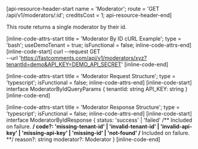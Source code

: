 [api-resource-header-start name = 'Moderator'; route = 'GET /api/v1/moderators/:id'; creditsCost = 1; api-resource-header-end]

This route returns a single moderator by their id.

[inline-code-attrs-start title = 'Moderator By ID cURL Example'; type = 'bash'; useDemoTenant = true; isFunctional = false; inline-code-attrs-end]
[inline-code-start]
curl --request GET \
  --url 'https://fastcomments.com/api/v1/moderators/xyz?tenantId=demo&API_KEY=DEMO_API_SECRET'
[inline-code-end]

[inline-code-attrs-start title = 'Moderator Request Structure'; type = 'typescript'; isFunctional = false; inline-code-attrs-end]
[inline-code-start]
interface ModeratorByIdQueryParams {
    tenantId: string
    API_KEY: string
}
[inline-code-end]

[inline-code-attrs-start title = 'Moderator Response Structure'; type = 'typescript'; isFunctional = false; inline-code-attrs-end]
[inline-code-start]
interface ModeratorByIdResponse {
    status: 'success' | 'failed'
    /** Included on failure. **/
    code?: 'missing-tenant-id' | 'invalid-tenant-id' | 'invalid-api-key' | 'missing-api-key' | 'missing-id' | 'not-found'
    /** Included on failure. **/
    reason?: string
    moderator?: Moderator
}
[inline-code-end]

